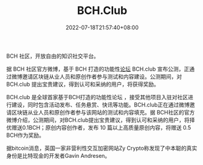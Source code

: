﻿---
weight: 
title: "BCH.Club"
description: "BCH 社区，开放自由的知识社交平台"
date: 2022-07-18T21:57:40+08:00
lastmod: 2022-07-18T16:45:40+08:00
draft: false
authors: ["qianxun"]
featuredImage: "bch-club.jpg"
link: "https://1234btc.com/qk/bch-club.html"
tags: ["元宇宙社区","BCH.Club"]
categories: ["navigation"]
navigation: ["元宇宙社区"]
lightgallery: true
toc: true
pinned: false
recommend: false
recommend1: false
---
BCH 社区，开放自由的知识社交平台。

据 BCH 社区官方微博，基于 BCH 打造的功能性[论坛](http://www.tanpaifang.com/huiyi/) BCH.club 宣布公测，正通过微博邀请区块链从业人员和原创作者参与测试和内容建设。公测期间，对 BCH.club 提出宝贵建议，得到认可和采纳的用户，将获得奖励。

BCH.club 是全球首家基于BCH打造的功能性论坛 ，接受其他项目入驻对社区进行建设，同时包含活动发布、任务悬赏、快讯等功能。BCH.club正在通过微博邀请区块链从业人员和原创作者参与该网站的测试和内容填充。据 BCH社区的官方微博介绍，公测期间，对BCH.club提出宝贵建议，得到认可和采纳的用户，将择优赠送0.1BCH；原创内容创作者，发布 10 篇以上高质量原创内容，将赠送 0.5 BCH作为奖励。

据bitcoin消息，英国一家非营利性交互加密网站Zy Crypto称发现了中本聪的真实身份是比特现金的开发者Gavin Andresen。